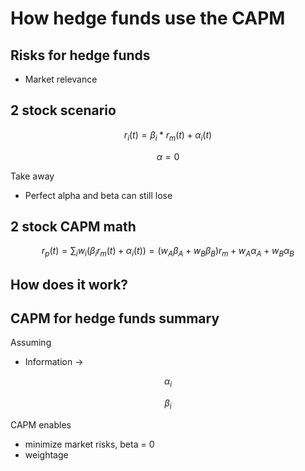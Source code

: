 # How hedge funds use the CAPM

## Risks for hedge funds

- Market relevance

## 2 stock scenario

$$ r_i(t) = \beta_i * r_m(t) + \alpha_i(t) $$

$$ \alpha = 0 $$

Take away

- Perfect alpha and beta can still lose

## 2 stock CAPM math

$$
    r_p(t) = \sum_i w_i(\beta_i r_m(t) + \alpha_i(t)) 
            = (w_A \beta_A + w_B\beta_B)r_m + w_A \alpha_A + w_B \alpha_B
$$

## How does it work?

## CAPM for hedge funds summary

Assuming

- Information -> 

$$ \alpha_i $$

$$ \beta_i $$

CAPM enables

- minimize market risks, beta = 0
- weightage
